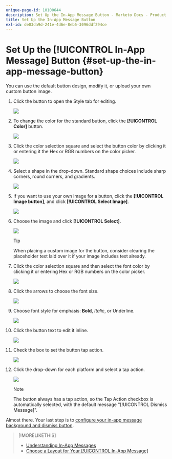 ```yaml
---
unique-page-id: 10100644
description: Set Up the In-App Message Button - Marketo Docs - Product Documentation
title: Set Up the In-App Message Button
exl-id: de03da9d-241e-4d6e-8eb5-3096ddf294ce
---
```

# Set Up the [!UICONTROL In-App Message] Button {#set-up-the-in-app-message-button}

You can use the default button design, modify it, or upload your own custom button image.

1. Click the button to open the Style tab for editing.

   ![](assets/image2016-5-6-15-3a6-3a55.png)

1. To change the color for the standard button, click the **[!UICONTROL Color]** button.

   ![](assets/image2016-5-6-15-3a10-3a38.png)

1. Click the color selection square and select the button color by clicking it or entering it the Hex or RGB numbers on the color picker.

   ![](assets/image2016-5-6-15-3a14-3a8.png)

1. Select a shape in the drop-down. Standard shape choices include sharp corners, round corners, and gradients.

   ![](assets/image2016-5-6-15-3a16-3a26.png)

1. If you want to use your own image for a button, click the **[!UICONTROL Image button]**, and click **[!UICONTROL Select Image]**.

   ![](assets/image2016-5-6-15-3a18-3a18.png)

1. Choose the image and click **[!UICONTROL Select]**.

   ![](assets/image2016-5-6-16-3a36-3a0.png)

   >[!TIP]
   >
   >When placing a custom image for the button, consider clearing the placeholder text laid over it if your image includes text already.

1. Click the color selection square and then select the font color by clicking it or entering Hex or RGB numbers on the color picker.

   ![](assets/image2016-5-6-16-3a39-3a4.png)

1. Click the arrows to choose the font size.

   ![](assets/image2016-5-6-16-3a41-3a52.png)

1. Choose font style for emphasis: **Bold**, _Italic_, or Underline.

   ![](assets/image2016-5-6-16-3a43-3a47.png)

1. Click the button text to edit it inline.

   ![](assets/image2016-5-6-16-3a46-3a17.png)

1. Check the box to set the button tap action.

   ![](assets/image2016-5-6-16-3a47-3a54.png)

1. Click the drop-down for each platform and select a tap action.

   ![](assets/image2016-5-6-16-3a49-3a40.png)

   >[!NOTE]
   >
   >The button always has a tap action, so the Tap Action checkbox is automatically selected, with the default message "[!UICONTROL Dismiss Message]".

Almost there. Your last step is to [configure your in-app message background and dismiss button](/help/marketo/product-docs/mobile-marketing/in-app-messages/creating-in-app-messages/set-up-the-in-app-message-background.md).

>[!MORELIKETHIS]
>
>* [Understanding In-App Messages](/help/marketo/product-docs/mobile-marketing/in-app-messages/understanding-in-app-messages.md)
>* [Choose a Layout for Your [!UICONTROL In-App Message]](/help/marketo/product-docs/mobile-marketing/in-app-messages/creating-in-app-messages/choose-a-layout-for-your-in-app-message.md)
